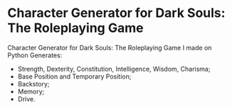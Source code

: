 # Character Generator for Dark Souls: The Roleplaying Game
 Character Generator for Dark Souls: The Roleplaying Game I made on Python
 Generates: 
 - Strength, Dexterity, Constitution, Intelligence, Wisdom, Charisma;
 - Base Position and Temporary Position;
 - Backstory;
 - Memory;
 - Drive.
